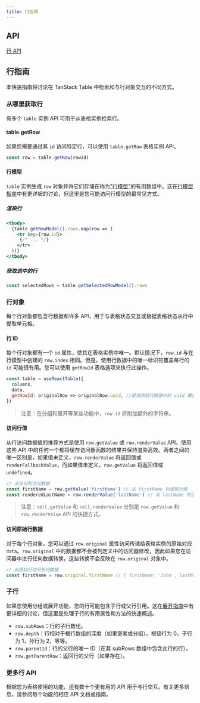 ```yaml
---
title: 行指南
---
```


## API

[行 API](../api/core/row)

## 行指南

本快速指南将讨论在 TanStack Table 中检索和与行对象交互的不同方式。

### 从哪里获取行

有多个 `table` 实例 API 可用于从表格实例检索行。

#### table.getRow

如果您需要通过其 `id` 访问特定行，可以使用 `table.getRow` 表格实例 API。

```js
const row = table.getRow(rowId)
```

#### 行模型

`table` 实例生成 `row` 对象并将它们存储在称为["行模型"](row-models)的有用数组中。这在[行模型指南](row-models)中有更详细的讨论，但这里是您可能访问行模型的最常见方式。

##### 渲染行

```jsx
<tbody>
  {table.getRowModel().rows.map(row => (
    <tr key={row.id}>
     {/* ... */}
    </tr>
  ))}
</tbody>
```

##### 获取选中的行

```js
const selectedRows = table.getSelectedRowModel().rows
```

### 行对象

每个行对象都包含行数据和许多 API，用于与表格状态交互或根据表格状态从行中提取单元格。

#### 行 ID

每个行对象都有一个 `id` 属性，使其在表格实例中唯一。默认情况下，`row.id` 与在行模型中创建的 `row.index` 相同。但是，使用行数据中的唯一标识符覆盖每行的 `id` 可能很有用。您可以使用 `getRowId` 表格选项来执行此操作。

```js
const table = useReactTable({
  columns,
  data,
  getRowId: originalRow => originalRow.uuid, //使用原始行数据中的 uuid 覆盖 row.id
})
```

> 注意：在分组和展开等某些功能中，`row.id` 将附加额外的字符串。

#### 访问行值

从行访问数据值的推荐方式是使用 `row.getValue` 或 `row.renderValue` API。使用这些 API 中的任何一个都将缓存访问器函数的结果并保持渲染高效。两者之间的唯一区别是，如果值未定义，`row.renderValue` 将返回值或 `renderFallbackValue`，而如果值未定义，`row.getValue` 将返回值或 `undefined`。

```js
// 从任何列访问数据
const firstName = row.getValue('firstName') // 从 firstName 列读取行值
const renderedLastName = row.renderValue('lastName') // 从 lastName 列渲染值
```

> 注意：`cell.getValue` 和 `cell.renderValue` 分别是 `row.getValue` 和 `row.renderValue` API 的快捷方式。

#### 访问原始行数据

对于每个行对象，您可以通过 `row.original` 属性访问传递给表格实例的原始对应 `data`。`row.original` 中的数据都不会被列定义中的访问器修改，因此如果您在访问器中进行任何数据转换，这些转换不会反映在 `row.original` 对象中。

```js
// 从原始行访问任何数据
const firstName = row.original.firstName // { firstName: 'John', lastName: 'Doe' }
```

### 子行

如果您使用分组或展开功能，您的行可能包含子行或父行引用。这在[展开指南](expanding)中有更详细的讨论，但这里是处理子行的有用属性和方法的快速概述。

- `row.subRows`：行的子行数组。
- `row.depth`：行相对于根行数组的深度（如果嵌套或分组）。根级行为 0，子行为 1，孙行为 2，等等。
- `row.parentId`：行的父行的唯一 ID（在其 subRows 数组中包含此行的行）。
- `row.getParentRow`：返回行的父行（如果存在）。

### 更多行 API

根据您为表格使用的功能，还有数十个更有用的 API 用于与行交互。有关更多信息，请参阅每个功能的相应 API 文档或指南。